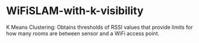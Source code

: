 # WiFiSLAM-with-k-visibility
K Means Clustering: Obtains thresholds of RSSI values that provide limits for how many rooms are between sensor and a WiFi access point. 
